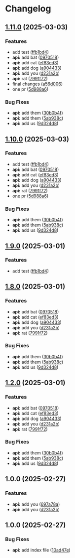 # Changelog

## [1.11.0](https://github.com/halimonalexander/test-multirepo/compare/api-v1.10.0...api@v1.11.0) (2025-03-03)


### Features

* add test ([ffb1bd4](https://github.com/halimonalexander/test-multirepo/commit/ffb1bd4789c2c877062a9edb1c1d262dc2b1eb80))
* **api:** add bat ([0970518](https://github.com/halimonalexander/test-multirepo/commit/0970518a0de1ad25faae4407a6bfa7c0c764e9e5))
* **api:** add cat ([ef83ed3](https://github.com/halimonalexander/test-multirepo/commit/ef83ed386e0dfac0b62faa535c1fcad8af55cb04))
* **api:** add dog ([a904433](https://github.com/halimonalexander/test-multirepo/commit/a90443382c378a6c86e9a60109ac48877aa59bf9))
* **api:** add you ([d231a2b](https://github.com/halimonalexander/test-multirepo/commit/d231a2bba5605f32a0b84d3eeae79fa22eb8dd5b))
* **api:** rat ([7991f72](https://github.com/halimonalexander/test-multirepo/commit/7991f7220d73d78df56ebdc70aabbbefbe9c9bd1))
* final changes ([a56d006](https://github.com/halimonalexander/test-multirepo/commit/a56d0067054460957ae9f260a3ca33651f73a2de))
* one pr ([5d988a6](https://github.com/halimonalexander/test-multirepo/commit/5d988a687f0c72df331fd53fa442e89944126653))


### Bug Fixes

* **api:** add them ([30b0b4f](https://github.com/halimonalexander/test-multirepo/commit/30b0b4f638f2b2af2020894ec48c26b705efb88b))
* **api:** add them ([5ab938c](https://github.com/halimonalexander/test-multirepo/commit/5ab938c4678da96120928197f2d0a8bb6f257184))
* **api:** add us ([9d324d8](https://github.com/halimonalexander/test-multirepo/commit/9d324d82e280990a36a55fa0fad9272a1e0cf15b))

## [1.10.0](https://github.com/halimonalexander/test-multirepo/compare/nestjs-api-v1.9.0...nestjs-api-v1.10.0) (2025-03-03)


### Features

* add test ([ffb1bd4](https://github.com/halimonalexander/test-multirepo/commit/ffb1bd4789c2c877062a9edb1c1d262dc2b1eb80))
* **api:** add bat ([0970518](https://github.com/halimonalexander/test-multirepo/commit/0970518a0de1ad25faae4407a6bfa7c0c764e9e5))
* **api:** add cat ([ef83ed3](https://github.com/halimonalexander/test-multirepo/commit/ef83ed386e0dfac0b62faa535c1fcad8af55cb04))
* **api:** add dog ([a904433](https://github.com/halimonalexander/test-multirepo/commit/a90443382c378a6c86e9a60109ac48877aa59bf9))
* **api:** add you ([d231a2b](https://github.com/halimonalexander/test-multirepo/commit/d231a2bba5605f32a0b84d3eeae79fa22eb8dd5b))
* **api:** rat ([7991f72](https://github.com/halimonalexander/test-multirepo/commit/7991f7220d73d78df56ebdc70aabbbefbe9c9bd1))
* one pr ([5d988a6](https://github.com/halimonalexander/test-multirepo/commit/5d988a687f0c72df331fd53fa442e89944126653))


### Bug Fixes

* **api:** add them ([30b0b4f](https://github.com/halimonalexander/test-multirepo/commit/30b0b4f638f2b2af2020894ec48c26b705efb88b))
* **api:** add them ([5ab938c](https://github.com/halimonalexander/test-multirepo/commit/5ab938c4678da96120928197f2d0a8bb6f257184))
* **api:** add us ([9d324d8](https://github.com/halimonalexander/test-multirepo/commit/9d324d82e280990a36a55fa0fad9272a1e0cf15b))

## [1.9.0](https://github.com/halimonalexander/test-multirepo/compare/v1.8.0...v1.9.0) (2025-03-01)


### Features

* add test ([ffb1bd4](https://github.com/halimonalexander/test-multirepo/commit/ffb1bd4789c2c877062a9edb1c1d262dc2b1eb80))

## [1.8.0](https://github.com/halimonalexander/test-multirepo/compare/v1.7.0...v1.8.0) (2025-03-01)


### Features

* **api:** add bat ([0970518](https://github.com/halimonalexander/test-multirepo/commit/0970518a0de1ad25faae4407a6bfa7c0c764e9e5))
* **api:** add cat ([ef83ed3](https://github.com/halimonalexander/test-multirepo/commit/ef83ed386e0dfac0b62faa535c1fcad8af55cb04))
* **api:** add dog ([a904433](https://github.com/halimonalexander/test-multirepo/commit/a90443382c378a6c86e9a60109ac48877aa59bf9))
* **api:** add you ([d231a2b](https://github.com/halimonalexander/test-multirepo/commit/d231a2bba5605f32a0b84d3eeae79fa22eb8dd5b))
* **api:** rat ([7991f72](https://github.com/halimonalexander/test-multirepo/commit/7991f7220d73d78df56ebdc70aabbbefbe9c9bd1))


### Bug Fixes

* **api:** add them ([30b0b4f](https://github.com/halimonalexander/test-multirepo/commit/30b0b4f638f2b2af2020894ec48c26b705efb88b))
* **api:** add them ([5ab938c](https://github.com/halimonalexander/test-multirepo/commit/5ab938c4678da96120928197f2d0a8bb6f257184))
* **api:** add us ([9d324d8](https://github.com/halimonalexander/test-multirepo/commit/9d324d82e280990a36a55fa0fad9272a1e0cf15b))

## [1.2.0](https://github.com/halimonalexander/test-multirepo/compare/v1.1.0...v1.2.0) (2025-03-01)


### Features

* **api:** add bat ([0970518](https://github.com/halimonalexander/test-multirepo/commit/0970518a0de1ad25faae4407a6bfa7c0c764e9e5))
* **api:** add cat ([ef83ed3](https://github.com/halimonalexander/test-multirepo/commit/ef83ed386e0dfac0b62faa535c1fcad8af55cb04))
* **api:** add dog ([a904433](https://github.com/halimonalexander/test-multirepo/commit/a90443382c378a6c86e9a60109ac48877aa59bf9))
* **api:** add you ([d231a2b](https://github.com/halimonalexander/test-multirepo/commit/d231a2bba5605f32a0b84d3eeae79fa22eb8dd5b))
* **api:** rat ([7991f72](https://github.com/halimonalexander/test-multirepo/commit/7991f7220d73d78df56ebdc70aabbbefbe9c9bd1))


### Bug Fixes

* **api:** add them ([30b0b4f](https://github.com/halimonalexander/test-multirepo/commit/30b0b4f638f2b2af2020894ec48c26b705efb88b))
* **api:** add them ([5ab938c](https://github.com/halimonalexander/test-multirepo/commit/5ab938c4678da96120928197f2d0a8bb6f257184))
* **api:** add us ([9d324d8](https://github.com/halimonalexander/test-multirepo/commit/9d324d82e280990a36a55fa0fad9272a1e0cf15b))

## 1.0.0 (2025-02-27)


### Features

* **api:** add you ([697a78a](https://github.com/halimonalexander/test-multirepo/commit/697a78a332206b4166ae2be2352efd6718afdc07))
* **api:** add you ([d231a2b](https://github.com/halimonalexander/test-multirepo/commit/d231a2bba5605f32a0b84d3eeae79fa22eb8dd5b))

## 1.0.0 (2025-02-27)


### Bug Fixes

* **api:** add index file ([10ad47e](https://github.com/halimonalexander/test-multirepo/commit/10ad47e613b63b920c637d1f91cc1109d0333377))
